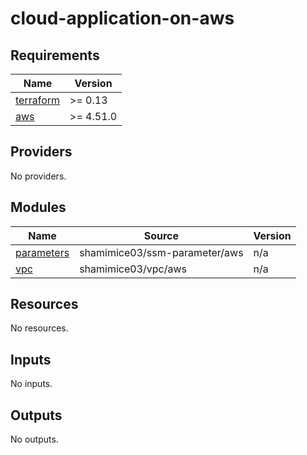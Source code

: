 # cloud-application-on-aws

<!-- BEGINNING OF PRE-COMMIT-TERRAFORM DOCS HOOK -->
## Requirements

| Name | Version |
|------|---------|
| <a name="requirement_terraform"></a> [terraform](#requirement\_terraform) | >= 0.13 |
| <a name="requirement_aws"></a> [aws](#requirement\_aws) | >= 4.51.0 |

## Providers

No providers.

## Modules

| Name | Source | Version |
|------|--------|---------|
| <a name="module_parameters"></a> [parameters](#module\_parameters) | shamimice03/ssm-parameter/aws | n/a |
| <a name="module_vpc"></a> [vpc](#module\_vpc) | shamimice03/vpc/aws | n/a |

## Resources

No resources.

## Inputs

No inputs.

## Outputs

No outputs.
<!-- END OF PRE-COMMIT-TERRAFORM DOCS HOOK -->
